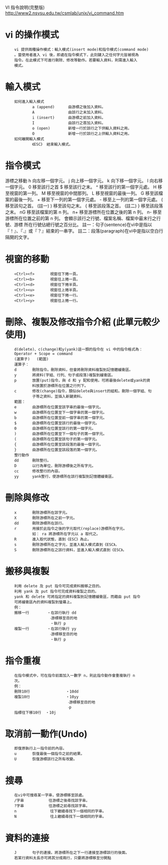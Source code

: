 VI 指令說明(完整版)
http://www2.nsysu.edu.tw/csmlab/unix/vi_command.htm

# vi 的操作模式

        vi 提供兩種操作模式：輸入模式(insert mode)和指令模式(command mode)
        。當使用者進入 vi 後，即處在指令模式下，此刻鍵入之任何字元皆被視為
        指令。在此模式下可進行刪除、修改等動作。若要輸入資料，則需進入輸入
        模式。
# 輸入模式

        如何進入輸入模式
                a (append)      由游標之後加入資料。
                A               由該行之末加入資料。
                i (insert)      由游標之前加入資料。
                I               由該行之首加入資料。
                o (open)        新增一行於該行之下供輸入資料之用。
                O               新增一行於該行之上供輸入資料之用。
        如何離開輸入模式
                《ESC》 結束輸入模式。
# 指令模式

游標之移動
        h       向左移一個字元。
        j       向上移一個字元。
        k       向下移一個字元。
        l       向右移一個字元。
        0       移至該行之首
        $       移至該行之末。
        ^       移至該行的第一個字元處。
        H       移至視窗的第一列。
        M       移至視窗的中間那列。
        L       移至視窗的最後一列。
        G       移至該檔案的最後一列。
        +       移至下一列的第一個字元處。
        -       移至上一列的第一個字元處。
        (       移至該句之首。 (註一)
        )       移至該句之末。
        {       移至該段落之首。 (註二)
        }       移至該段落之末。
        nG      移至該檔案的第 n 列。
        n+      移至游標所在位置之後的第 n 列。
        n-      移至游標所在位置之前的第 n 列。
        <Ctrl><g>       會顯示該行之行號、檔案名稱、檔案中最末行之行號、游標
                        所在行號佔總行號之百分比。
        註一：句子(sentence)在vi中是指以『！』、『.』或『？』結束的一串字。
        註二：段落(paragraph)在vi中是指以空白行隔開的文字。
        
# 視窗的移動
        <Ctrl><f>       視窗往下捲一頁。
        <Ctrl><b>       視窗往上捲一頁。
        <Ctrl><d>       視窗往下捲半頁。
        <Ctrl><u>       視窗往上捲半頁。
        <Ctrl><e>       視窗往下捲一行。
        <Ctrl><y>       視窗往上捲一行。
# 刪除、複製及修改指令介紹 (此單元較少使用)

        d(delete)、c(change)和y(yank)這一類的指令在 vi 中的指令格式為：
        Operator + Scope = command
        (運算子)   (範圍)
        運算子：
        d       刪除指令。刪除資料，但會將刪除資料複製到記憶體緩衝區。
        y       將資料(字組、行列、句子或段落)複製到緩衝區。
        p       放置(put)指令，與 d 和 y 配和使用。可將最後delete或yank的資
                料放置於游標所在位置之行列下。
        c       修改(change)指令，類似delete與insert的組和。刪除一個字組、句
                子等之資料，並插入新鍵資料。
        範圍：
        e       由游標所在位置至該字串的最後一個字元。
        w       由游標所在位置至下一個字串的第一個字元。
        b       由游標所在位置至前一個字串的第一個字元。
        $       由游標所在位置至該行的最後一個字元。
        0       由游標所在位置至該行的第一個字元。
        )       由游標所在位置至下一個句子的第一個字元。
        (       由游標所在位置至該句子的第一個字元。
        {       由游標所在位置至該段落的最後一個字元。
        }       由游標所在位置至該段落的第一個字元。
        整行動作
        dd      刪除整行。
        D       以行為單位，刪除游標後之所有字元。
        cc      修改整行的內容。
        yy      yank整行，使游標所在該行複製到記憶體緩衝區。
# 刪除與修改

        x       刪除游標所在該字元。
        X       刪除游標所在之前一字元。
        dd      刪除游標所在該行。
        r       用接於此指令之後的字元取代(replace)游標所在字元。
                如： ra 將游標所在字元以 a 取代之。
        R       進入取代狀態，直到《ESC》為止。
        s       刪除游標所在之字元，並進入輸入模式直到《ESC》。
        S       刪除游標所在之該行資料，並進入輸入模式直到《ESC》。
# 搬移與複製

        利用 delete 及 put 指令可完成資料搬移之目的。
        利用 yank 及 put 指令可完成資料複製之目的。
        yank 和 delete 可將指定的資料複製到記憶體緩衝區，而藉由 put 指令
        可將緩衝區內的資料複製到螢幕上。
        例：
        搬移一行        ‧在該行執行 dd
                        ‧游標移至目的地
                        ‧執行 p
        複製一行        ‧在該行執行 yy
                        ‧游標移至目的地
                        ‧執行 p
# 指令重複

        在指令模式中，可在指令前面加入一數字 n，則此指令動作會重複執行 n
        次。
        例：
        刪除10行                ‧10dd
        複製10行                ‧10yy
                                ‧游標移至目的地
                                ‧p
        指標往下移10行  ‧10j
# 取消前一動作(Undo)

        即復原執行上一指令前的內容。
        u       恢復最後一個指令之前的結果。
        U       恢復游標該行之所有改變。
# 搜尋

        在vi中可搜尋某一字串，使游標移至該處。
        /字串           往游標之後尋找該字串。
        ?字串           往游標之前尋找該字串。
        n               往下繼續尋找下一個相同的字串。
        N               往上繼續尋找下一個相同的字串。
# 資料的連接

        J       句子的連接。將游標所在之下一行連接至游標該行的後面。
        若某行資料太長亦可將其分成兩行，只要將游標移至分開點
